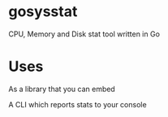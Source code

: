 gosysstat
=========

CPU, Memory and Disk stat tool written in Go

Uses
====

As a library that you can embed

A CLI which reports stats to your console

